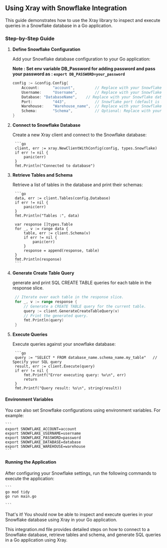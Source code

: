## Using Xray with Snowflake Integration

This guide demonstrates how to use the Xray library to inspect and execute queries in a Snowflake database in a Go application.

### Step-by-Step Guide

1. **Define Snowflake Configuration**

   Add your Snowflake database configuration to your Go application:

    **Note : Set env variable DB_Password for adding password and pass your password as : `export DB_PASSWORD=your_password`**

   ```go
   config := &config.Config{
       Account:      "account",         // Replace with your Snowflake account name
       Username:     "Username",        // Replace with your Snowflake username
       Database: "DatabaseName",    // Replace with your Snowflake database name
       Port:         "443",             // Snowflake port (default is 443)
       Warehouse:    "Warehouse_name",  // Replace with your Snowflake warehouse name
       Schema:       "Schema",          // Optional: Replace with your Snowflake schema name if applicable
   }

2. **Connect to Snowflake Database**

    Create a new Xray client and connect to the Snowflake database:

        ```go
        client, err := xray.NewClientWithConfig(config, types.Snowflake)
        if err != nil {
            panic(err)
        }
        fmt.Println("Connected to database")
    

3. **Retrieve Tables and Schema**

    Retrieve a list of tables in the database and print their schemas:

        ```go
        data, err := client.Tables(config.Database)
        if err != nil {
            panic(err)
        }
        fmt.Println("Tables :", data)

        var response []types.Table
        for _, v := range data {
            table, err := client.Schema(v)
            if err != nil {
                panic(err)
            }
            response = append(response, table)
        }
        fmt.Println(response)
        ```
4. **Generate Create Table Query**
   
   generate and print SQL CREATE TABLE queries for each table in the response slice.

   ```go
    // Iterate over each table in the response slice.
    for _, v := range response {
        // Generate a CREATE TABLE query for the current table.
        query := client.GenerateCreateTableQuery(v)
        // Print the generated query.
        fmt.Println(query)
    }
    ```
5. **Execute Queries**

    Execute queries against your snowflake database:

        ```go
        query := "SELECT * FROM database_name.schema_name.my_table"   // Specify your SQL query
        result, err := client.Execute(query)
        if err != nil {
            fmt.Printf("Error executing query: %v\n", err)
            return
        }
        fmt.Printf("Query result: %s\n", string(result))
 



#### Environment Variables

You can also set Snowflake configurations using environment variables. For example:

    ```
    export SNOWFLAKE_ACCOUNT=account
    export SNOWFLAKE_USERNAME=username
    export SNOWFLAKE_PASSWORD=password
    export SNOWFLAKE_DATABASE=database
    export SNOWFLAKE_WAREHOUSE=warehouse
    ```

#### Running the Application

After configuring your Snowflake settings, run the following commands to execute the application:

    ```
    go mod tidy
    go run main.go

    ```

That's it! You should now be able to inspect and execute queries in your Snowflake database using Xray in your Go application.


This integration.md file provides detailed steps on how to connect to a Snowflake database, retrieve tables and schema, and generate SQL queries in a Go application using Xray.
